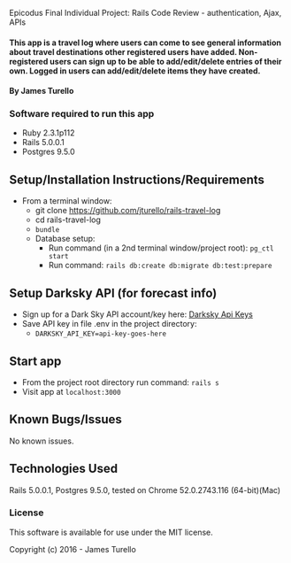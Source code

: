 Epicodus Final Individual Project: Rails Code Review - authentication, Ajax, APIs 
#### This app is a travel log where users can come to see general information about travel destinations other registered users have added. Non-registered users can sign up to be able to add/edit/delete entries of their own. Logged in users can add/edit/delete items they have created.

#### By James Turello

### Software required to run this app
 * Ruby 2.3.1p112
 * Rails 5.0.0.1
 * Postgres 9.5.0

## Setup/Installation Instructions/Requirements
 * From a terminal window:
   * git clone https://github.com/jturello/rails-travel-log
   * cd rails-travel-log
   * `bundle`
   * Database setup: 
     * Run command (in a 2nd terminal window/project root): `pg_ctl start`
     * Run command: `rails db:create db:migrate db:test:prepare`

## Setup Darksky API (for forecast info)
 * Sign up for a Dark Sky API account/key here: [Darksky Api Keys](https://darksky.net/dev/)
 * Save API key in file .env in the project directory:
   * `DARKSKY_API_KEY=api-key-goes-here`

## Start app

 * From the project root directory run command: `rails s`
 * Visit app at  `localhost:3000`

## Known Bugs/Issues

No known issues.

## Technologies Used

Rails 5.0.0.1, Postgres 9.5.0, tested on Chrome 52.0.2743.116 (64-bit)(Mac)

### License

This software is available for use under the MIT license.

Copyright (c) 2016 - James Turello
